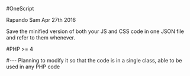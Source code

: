 #OneScript

Rapando Sam
Apr 27th 2016

Save the minified version of both your JS and CSS code in one JSON file and refer to them whenever.

#PHP >= 4

#---
Planning to modify it so that the code is in a single class, able to be used in any PHP code
